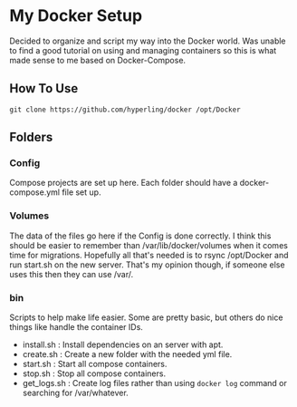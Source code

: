 # My Docker Setup
Decided to organize and script my way into the Docker world.
Was unable to find a good tutorial on using and managing containers so this is what made sense to me based on Docker-Compose.

## How To Use
`git clone https://github.com/hyperling/docker /opt/Docker`

## Folders

### Config
Compose projects are set up here. Each folder should have a docker-compose.yml file set up.

### Volumes
The data of the files go here if the Config is done correctly.
I think this should be easier to remember than /var/lib/docker/volumes when it comes time for migrations.
Hopefully all that's needed is to rsync /opt/Docker and run start.sh on the new server.
That's my opinion though, if someone else uses this then they can use /var/.

### bin
Scripts to help make life easier. Some are pretty basic, but others do nice things like handle the container IDs.
* install.sh : Install dependencies on an server with apt.
* create.sh : Create a new folder with the needed yml file.
* start.sh : Start all compose containers.
* stop.sh : Stop all compose containers.
* get_logs.sh : Create log files rather than using `docker log` command or searching for /var/whatever.
